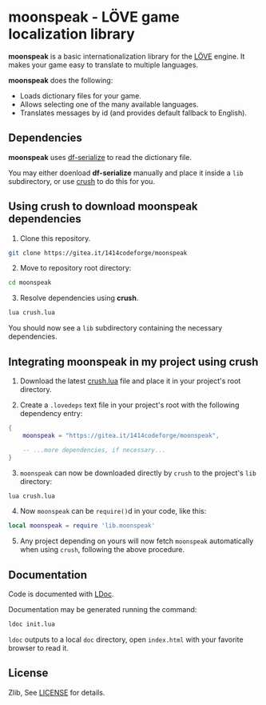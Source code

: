 moonspeak - LÖVE game localization library
==========================================

**moonspeak** is a basic internationalization library for
the [LÖVE](https://love2d.org/) engine.
It makes your game easy to translate to multiple languages.

**moonspeak** does the following:

* Loads dictionary files for your game.
* Allows selecting one of the many available languages.
* Translates messages by id (and provides default fallback to English).

## Dependencies

**moonspeak** uses [df-serialize](https://gitea.it/1414codeforge/df-serialize)
to read the dictionary file.

You may either doenload **df-serialize** manually and place it inside a `lib` subdirectory,
or use [crush](https://gitea.it/1414codeforge/crush)
to do this for you.

## Using crush to download moonspeak dependencies

1. Clone this repository.

```sh
git clone https://gitea.it/1414codeforge/moonspeak
```

2. Move to repository root directory:

```sh
cd moonspeak
```

3. Resolve dependencies using **crush**.

```sh
lua crush.lua
```

You should now see a `lib` subdirectory containing the necessary dependencies.

## Integrating moonspeak in my project using crush

1. Download the latest [crush.lua](https://gitea.it/1414codeforge/crush/src/branch/master/crush.lua) file and
   place it in your project's root directory.

2. Create a `.lovedeps` text file in your project's root with the following dependency entry:

```lua
{
    moonspeak = "https://gitea.it/1414codeforge/moonspeak",

    -- ...more dependencies, if necessary...
}
```

3. `moonspeak` can now be downloaded directly by `crush` to the project's `lib` directory:

```sh
lua crush.lua
```

4. Now `moonspeak` can be `require()`d in your code, like this:

```lua
local moonspeak = require 'lib.moonspeak'
```

5. Any project depending on yours will now fetch `moonspeak`
   automatically when using `crush`, following the above procedure.

## Documentation

Code is documented with [LDoc](https://github.com/lunarmodules/LDoc).

Documentation may be generated running the command:

```sh
ldoc init.lua
```

`ldoc` outputs to a local `doc` directory, open `index.html`
with your favorite browser to read it.

## License

Zlib, See [LICENSE](LICENSE) for details.
